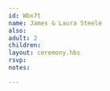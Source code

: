 ```yaml
---
id: Wbx7t
name: James & Laura Steele
also:
adult: 2
children:
layout: ceremony.hbs
rsvp:
notes:

---
```

